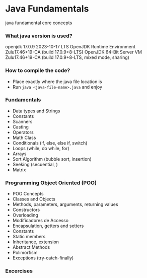 # Java Fundamentals

java fundamental core concepts

### What java version is used?
openjdk 17.0.9 2023-10-17 LTS
OpenJDK Runtime Environment Zulu17.46+19-CA (build 17.0.9+8-LTS)
OpenJDK 64-Bit Server VM Zulu17.46+19-CA (build 17.0.9+8-LTS, mixed mode, sharing)

### How to compile the code?
- Place exactly where the java file location is
- Run `java <java-file-name>.java` and enjoy 

### Fundamentals
- Data types and Strings
- Constants
- Scanners
- Casting
- Operators
- Math Class
- Conditionals (if, else, else if, switch)
- Loops (while, do while, for)
- Arrays
- Sort Algorithm (bubble sort, insertion)
- Seeking (secuential, )
- Matrix

### Programming Object Oriented (POO)
- POO Concepts 
- Classes and Objects
- Methods, parameters, arguments, returning values
- Constructors
- Overloading
- Modificadores de Accesso
- Encapsulation, getters and setters
- Constants
- Static members
- Inheritance, extension
- Abstract Methods
- Polimorfism
- Exceptions (try-catch-finally)

### Excercises